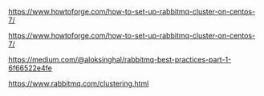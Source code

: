 https://www.howtoforge.com/how-to-set-up-rabbitmq-cluster-on-centos-7/

https://www.howtoforge.com/how-to-set-up-rabbitmq-cluster-on-centos-7/

https://medium.com/@aloksinghal/rabbitmq-best-practices-part-1-6f66522e4fe

https://www.rabbitmq.com/clustering.html
